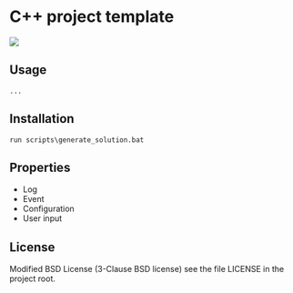 # C++ project template

<img src="https://github.com/rybcom/cpp_modular_template/modular_template_img.png">

## Usage

	...

## Installation

	run scripts\generate_solution.bat

## Properties

* Log
* Event
* Configuration
* User input

## License

Modified BSD License (3-Clause BSD license) see the file LICENSE in the project root.
